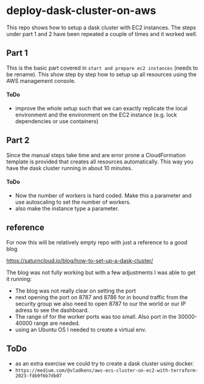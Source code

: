 # deploy-dask-cluster-on-aws

This repo shows how to setup a dask cluster with EC2 instances. The steps under part 1 and 2 have been repeated a couple of times and it worked well.

## Part 1

This is the basic part covered in `start and prepare ec2 instances` (needs to be rename). This show step by step how to setup up all resources using the AWS management console.

#### ToDo
- improve the whole setup such that we can exactly replicate the local environment and the environment on the EC2 instance (e.g. lock dependencies or use containers)

## Part 2

Since the manual steps take time and are error prone a CloudFormation template is provided that creates all resources automatically. This way you have the dask cluster running in about 10 minutes. 

#### ToDo
- Now the number of workers is hard coded. Make this a parameter and use autoscaling to set the number of workers.
- also make the instance type a parameter.

## reference

For now this will be relatively empty repo with just a reference to a good blog

https://saturncloud.io/blog/how-to-set-up-a-dask-cluster/

The blog was not fully working but with a few adjustments I was able to get it running:

- The blog was not really clear on setting the port
- next opening the port on 8787 and 8786 for in bound traffic from the security group we also need to open 8787 to our the world or our IP adress to see the dashboard.
- The range of for the worker ports was too small. Also port in the 30000-40000 range are needed.
- using an Ubuntu OS I needed to create a virtual env.

## ToDo
- as an extra exercise we could try to create a dask cluster using docker.
- `https://medium.com/@vladkens/aws-ecs-cluster-on-ec2-with-terraform-2023-fdb9f6b7db07`

